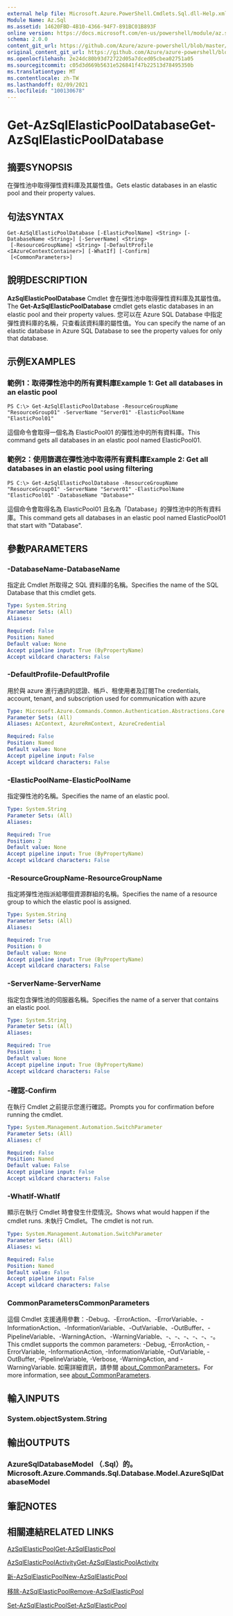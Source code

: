```yaml
---
external help file: Microsoft.Azure.PowerShell.Cmdlets.Sql.dll-Help.xml
Module Name: Az.Sql
ms.assetid: 14620FBD-4B10-4366-94F7-891BC01B893F
online version: https://docs.microsoft.com/en-us/powershell/module/az.sql/get-azsqlelasticpooldatabase
schema: 2.0.0
content_git_url: https://github.com/Azure/azure-powershell/blob/master/src/Sql/Sql/help/Get-AzSqlElasticPoolDatabase.md
original_content_git_url: https://github.com/Azure/azure-powershell/blob/master/src/Sql/Sql/help/Get-AzSqlElasticPoolDatabase.md
ms.openlocfilehash: 2e24dc80b93d72722d05a7dced05cbea02751a05
ms.sourcegitcommit: c05d3d669b5631e526841f47b22513d78495350b
ms.translationtype: MT
ms.contentlocale: zh-TW
ms.lasthandoff: 02/09/2021
ms.locfileid: "100130678"
---
```

# <span data-ttu-id="742b3-101">Get-AzSqlElasticPoolDatabase</span><span class="sxs-lookup"><span data-stu-id="742b3-101">Get-AzSqlElasticPoolDatabase</span></span>

## <span data-ttu-id="742b3-102">摘要</span><span class="sxs-lookup"><span data-stu-id="742b3-102">SYNOPSIS</span></span>
<span data-ttu-id="742b3-103">在彈性池中取得彈性資料庫及其屬性值。</span><span class="sxs-lookup"><span data-stu-id="742b3-103">Gets elastic databases in an elastic pool and their property values.</span></span>

## <span data-ttu-id="742b3-104">句法</span><span class="sxs-lookup"><span data-stu-id="742b3-104">SYNTAX</span></span>

```
Get-AzSqlElasticPoolDatabase [-ElasticPoolName] <String> [-DatabaseName <String>] [-ServerName] <String>
 [-ResourceGroupName] <String> [-DefaultProfile <IAzureContextContainer>] [-WhatIf] [-Confirm]
 [<CommonParameters>]
```

## <span data-ttu-id="742b3-105">說明</span><span class="sxs-lookup"><span data-stu-id="742b3-105">DESCRIPTION</span></span>
<span data-ttu-id="742b3-106">**AzSqlElasticPoolDatabase** Cmdlet 會在彈性池中取得彈性資料庫及其屬性值。</span><span class="sxs-lookup"><span data-stu-id="742b3-106">The **Get-AzSqlElasticPoolDatabase** cmdlet gets elastic databases in an elastic pool and their property values.</span></span>
<span data-ttu-id="742b3-107">您可以在 Azure SQL Database 中指定彈性資料庫的名稱，只查看該資料庫的屬性值。</span><span class="sxs-lookup"><span data-stu-id="742b3-107">You can specify the name of an elastic database in Azure SQL Database to see the property values for only that database.</span></span>

## <span data-ttu-id="742b3-108">示例</span><span class="sxs-lookup"><span data-stu-id="742b3-108">EXAMPLES</span></span>

### <span data-ttu-id="742b3-109">範例1：取得彈性池中的所有資料庫</span><span class="sxs-lookup"><span data-stu-id="742b3-109">Example 1: Get all databases in an elastic pool</span></span>
```
PS C:\> Get-AzSqlElasticPoolDatabase -ResourceGroupName "ResourceGroup01" -ServerName "Server01" -ElasticPoolName "ElasticPool01"
```

<span data-ttu-id="742b3-110">這個命令會取得一個名為 ElasticPool01 的彈性池中的所有資料庫。</span><span class="sxs-lookup"><span data-stu-id="742b3-110">This command gets all databases in an elastic pool named ElasticPool01.</span></span>

### <span data-ttu-id="742b3-111">範例2：使用篩選在彈性池中取得所有資料庫</span><span class="sxs-lookup"><span data-stu-id="742b3-111">Example 2: Get all databases in an elastic pool using filtering</span></span>
```
PS C:\> Get-AzSqlElasticPoolDatabase -ResourceGroupName "ResourceGroup01" -ServerName "Server01" -ElasticPoolName "ElasticPool01" -DatabaseName "Database*"
```

<span data-ttu-id="742b3-112">這個命令會取得名為 ElasticPool01 且名為「Database」的彈性池中的所有資料庫。</span><span class="sxs-lookup"><span data-stu-id="742b3-112">This command gets all databases in an elastic pool named ElasticPool01 that start with "Database".</span></span>

## <span data-ttu-id="742b3-113">參數</span><span class="sxs-lookup"><span data-stu-id="742b3-113">PARAMETERS</span></span>

### <span data-ttu-id="742b3-114">-DatabaseName</span><span class="sxs-lookup"><span data-stu-id="742b3-114">-DatabaseName</span></span>
<span data-ttu-id="742b3-115">指定此 Cmdlet 所取得之 SQL 資料庫的名稱。</span><span class="sxs-lookup"><span data-stu-id="742b3-115">Specifies the name of the SQL Database that this cmdlet gets.</span></span>

```yaml
Type: System.String
Parameter Sets: (All)
Aliases:

Required: False
Position: Named
Default value: None
Accept pipeline input: True (ByPropertyName)
Accept wildcard characters: False
```

### <span data-ttu-id="742b3-116">-DefaultProfile</span><span class="sxs-lookup"><span data-stu-id="742b3-116">-DefaultProfile</span></span>
<span data-ttu-id="742b3-117">用於與 azure 進行通訊的認證、帳戶、租使用者及訂閱</span><span class="sxs-lookup"><span data-stu-id="742b3-117">The credentials, account, tenant, and subscription used for communication with azure</span></span>

```yaml
Type: Microsoft.Azure.Commands.Common.Authentication.Abstractions.Core.IAzureContextContainer
Parameter Sets: (All)
Aliases: AzContext, AzureRmContext, AzureCredential

Required: False
Position: Named
Default value: None
Accept pipeline input: False
Accept wildcard characters: False
```

### <span data-ttu-id="742b3-118">-ElasticPoolName</span><span class="sxs-lookup"><span data-stu-id="742b3-118">-ElasticPoolName</span></span>
<span data-ttu-id="742b3-119">指定彈性池的名稱。</span><span class="sxs-lookup"><span data-stu-id="742b3-119">Specifies the name of an elastic pool.</span></span>

```yaml
Type: System.String
Parameter Sets: (All)
Aliases:

Required: True
Position: 2
Default value: None
Accept pipeline input: True (ByPropertyName)
Accept wildcard characters: False
```

### <span data-ttu-id="742b3-120">-ResourceGroupName</span><span class="sxs-lookup"><span data-stu-id="742b3-120">-ResourceGroupName</span></span>
<span data-ttu-id="742b3-121">指定將彈性池指派給哪個資源群組的名稱。</span><span class="sxs-lookup"><span data-stu-id="742b3-121">Specifies the name of a resource group to which the elastic pool is assigned.</span></span>

```yaml
Type: System.String
Parameter Sets: (All)
Aliases:

Required: True
Position: 0
Default value: None
Accept pipeline input: True (ByPropertyName)
Accept wildcard characters: False
```

### <span data-ttu-id="742b3-122">-ServerName</span><span class="sxs-lookup"><span data-stu-id="742b3-122">-ServerName</span></span>
<span data-ttu-id="742b3-123">指定包含彈性池的伺服器名稱。</span><span class="sxs-lookup"><span data-stu-id="742b3-123">Specifies the name of a server that contains an elastic pool.</span></span>

```yaml
Type: System.String
Parameter Sets: (All)
Aliases:

Required: True
Position: 1
Default value: None
Accept pipeline input: True (ByPropertyName)
Accept wildcard characters: False
```

### <span data-ttu-id="742b3-124">-確認</span><span class="sxs-lookup"><span data-stu-id="742b3-124">-Confirm</span></span>
<span data-ttu-id="742b3-125">在執行 Cmdlet 之前提示您進行確認。</span><span class="sxs-lookup"><span data-stu-id="742b3-125">Prompts you for confirmation before running the cmdlet.</span></span>

```yaml
Type: System.Management.Automation.SwitchParameter
Parameter Sets: (All)
Aliases: cf

Required: False
Position: Named
Default value: False
Accept pipeline input: False
Accept wildcard characters: False
```

### <span data-ttu-id="742b3-126">-WhatIf</span><span class="sxs-lookup"><span data-stu-id="742b3-126">-WhatIf</span></span>
<span data-ttu-id="742b3-127">顯示在執行 Cmdlet 時會發生什麼情況。</span><span class="sxs-lookup"><span data-stu-id="742b3-127">Shows what would happen if the cmdlet runs.</span></span>
<span data-ttu-id="742b3-128">未執行 Cmdlet。</span><span class="sxs-lookup"><span data-stu-id="742b3-128">The cmdlet is not run.</span></span>

```yaml
Type: System.Management.Automation.SwitchParameter
Parameter Sets: (All)
Aliases: wi

Required: False
Position: Named
Default value: False
Accept pipeline input: False
Accept wildcard characters: False
```

### <span data-ttu-id="742b3-129">CommonParameters</span><span class="sxs-lookup"><span data-stu-id="742b3-129">CommonParameters</span></span>
<span data-ttu-id="742b3-130">這個 Cmdlet 支援通用參數：-Debug、-ErrorAction、-ErrorVariable、-InformationAction、-InformationVariable、-OutVariable、-OutBuffer、-PipelineVariable、-WarningAction、-WarningVariable、-、-、-、-、-、-。</span><span class="sxs-lookup"><span data-stu-id="742b3-130">This cmdlet supports the common parameters: -Debug, -ErrorAction, -ErrorVariable, -InformationAction, -InformationVariable, -OutVariable, -OutBuffer, -PipelineVariable, -Verbose, -WarningAction, and -WarningVariable.</span></span> <span data-ttu-id="742b3-131">如需詳細資訊，請參閱 [about_CommonParameters](http://go.microsoft.com/fwlink/?LinkID=113216)。</span><span class="sxs-lookup"><span data-stu-id="742b3-131">For more information, see [about_CommonParameters](http://go.microsoft.com/fwlink/?LinkID=113216).</span></span>

## <span data-ttu-id="742b3-132">輸入</span><span class="sxs-lookup"><span data-stu-id="742b3-132">INPUTS</span></span>

### <span data-ttu-id="742b3-133">System.object</span><span class="sxs-lookup"><span data-stu-id="742b3-133">System.String</span></span>

## <span data-ttu-id="742b3-134">輸出</span><span class="sxs-lookup"><span data-stu-id="742b3-134">OUTPUTS</span></span>

### <span data-ttu-id="742b3-135">AzureSqlDatabaseModel （.Sql）的。</span><span class="sxs-lookup"><span data-stu-id="742b3-135">Microsoft.Azure.Commands.Sql.Database.Model.AzureSqlDatabaseModel</span></span>

## <span data-ttu-id="742b3-136">筆記</span><span class="sxs-lookup"><span data-stu-id="742b3-136">NOTES</span></span>

## <span data-ttu-id="742b3-137">相關連結</span><span class="sxs-lookup"><span data-stu-id="742b3-137">RELATED LINKS</span></span>

[<span data-ttu-id="742b3-138">AzSqlElasticPool</span><span class="sxs-lookup"><span data-stu-id="742b3-138">Get-AzSqlElasticPool</span></span>](./Get-AzSqlElasticPool.md)

[<span data-ttu-id="742b3-139">AzSqlElasticPoolActivity</span><span class="sxs-lookup"><span data-stu-id="742b3-139">Get-AzSqlElasticPoolActivity</span></span>](./Get-AzSqlElasticPoolActivity.md)

[<span data-ttu-id="742b3-140">新-AzSqlElasticPool</span><span class="sxs-lookup"><span data-stu-id="742b3-140">New-AzSqlElasticPool</span></span>](./New-AzSqlElasticPool.md)

[<span data-ttu-id="742b3-141">移除-AzSqlElasticPool</span><span class="sxs-lookup"><span data-stu-id="742b3-141">Remove-AzSqlElasticPool</span></span>](./Remove-AzSqlElasticPool.md)

[<span data-ttu-id="742b3-142">Set-AzSqlElasticPool</span><span class="sxs-lookup"><span data-stu-id="742b3-142">Set-AzSqlElasticPool</span></span>](./Set-AzSqlElasticPool.md)

